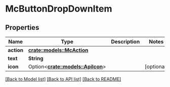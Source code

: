 # McButtonDropDownItem

## Properties

Name | Type | Description | Notes
------------ | ------------- | ------------- | -------------
**action** | [**crate::models::McAction**](MCAction.md) |  | 
**text** | **String** |  | 
**icon** | Option<[**crate::models::ApiIcon**](ApiIcon.md)> |  | [optional]

[[Back to Model list]](../README.md#documentation-for-models) [[Back to API list]](../README.md#documentation-for-api-endpoints) [[Back to README]](../README.md)


